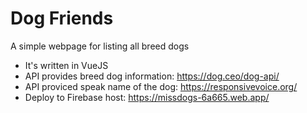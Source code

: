 # Dog Friends

A simple webpage for listing all breed dogs 

- It's written in VueJS 
- API provides breed dog information: https://dog.ceo/dog-api/
- API proviced speak name of the dog: https://responsivevoice.org/
- Deploy to Firebase host:  https://missdogs-6a665.web.app/ 
